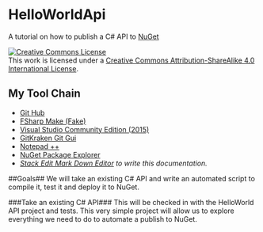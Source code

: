 # HelloWorldApi
A tutorial on how to publish a C# API to [NuGet](https://www.nuget.org/)

<a rel="license" href="http://creativecommons.org/licenses/by-sa/4.0/"><img alt="Creative Commons License" style="border-width:0" src="https://i.creativecommons.org/l/by-sa/4.0/88x31.png" /></a><br />This work is licensed under a <a rel="license" href="http://creativecommons.org/licenses/by-sa/4.0/">Creative Commons Attribution-ShareAlike 4.0 International License</a>.

## My Tool Chain ##
* [Git Hub](https://github.com/jason-kerney/HelloWorldApi)
* [FSharp Make (Fake)](http://fsharp.github.io/FAKE/)
* [Visual Studio Community Edition (2015)](https://www.visualstudio.com/en-us/products/visual-studio-community-vs.aspx)
* [GitKraken Git Gui](https://www.gitkraken.com/)
* [Notepad ++](https://notepad-plus-plus.org/)
* [NuGet Package Explorer](https://github.com/NuGetPackageExplorer/NuGetPackageExplorer)
* _[Stack Edit Mark Down Editor](https://stackedit.io/editor) to write this documentation._

##Goals##
We will take an existing C# API and write an automated script to compile it, test it and deploy it to NuGet.

###Take an existing C# API###
This will be checked in with the HelloWorld API project and tests. This very simple project will allow us to explore everything we need to do to automate a publish to NuGet.
